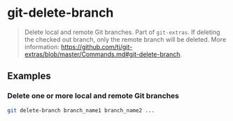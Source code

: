 # git-delete-branch

> Delete local and remote Git branches. Part of `git-extras`. If deleting the checked out branch, only the remote branch will be deleted. More information: <https://github.com/tj/git-extras/blob/master/Commands.md#git-delete-branch>.

## Examples

### Delete one or more local and remote Git branches

```bash
git delete-branch branch_name1 branch_name2 ...
```
